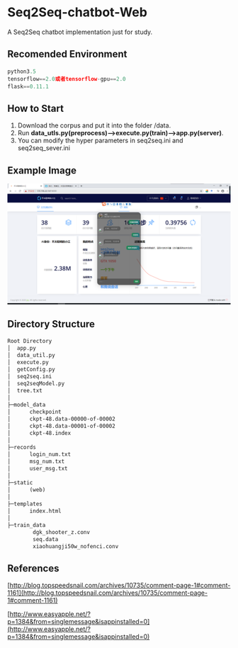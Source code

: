 # Seq2Seq-chatbot-Web
A Seq2Seq chatbot implementation just for study.

## Recomended Environment
```python
python3.5
tensorflow==2.0或者tensorflow-gpu==2.0
flask==0.11.1
```
## How to Start
1. Download the corpus and put it into the folder /data.
2. Run **data_utls.py(preprocess)-->execute.py(train)-->app.py(server)**.
3. You can modify the hyper parameters in seq2seq.ini and seq2seq_sever.ini

## Example Image
![avatar](https://github.com/DangerousQiang/Seq2Seq-chatbot-Web/blob/master/example_image/main.png)

## Directory Structure
```
Root Directory
│  app.py
│  data_util.py
│  execute.py
│  getConfig.py
│  seq2seq.ini
│  seq2seqModel.py
│  tree.txt
│  
├─model_data
│      checkpoint
│      ckpt-48.data-00000-of-00002
│      ckpt-48.data-00001-of-00002
│      ckpt-48.index
│      
├─records
│      login_num.txt
│      msg_num.txt
│      user_msg.txt
│      
├─static
│      (web)
│                      
├─templates
│      index.html
│      
├─train_data
        dgk_shooter_z.conv
        seq.data
        xiaohuangji50w_nofenci.conv
```

## References
[http://blog.topspeedsnail.com/archives/10735/comment-page-1#comment-1161](http://blog.topspeedsnail.com/archives/10735/comment-page-1#comment-1161)

[http://www.easyapple.net/?p=1384&from=singlemessage&isappinstalled=0](http://www.easyapple.net/?p=1384&from=singlemessage&isappinstalled=0)
